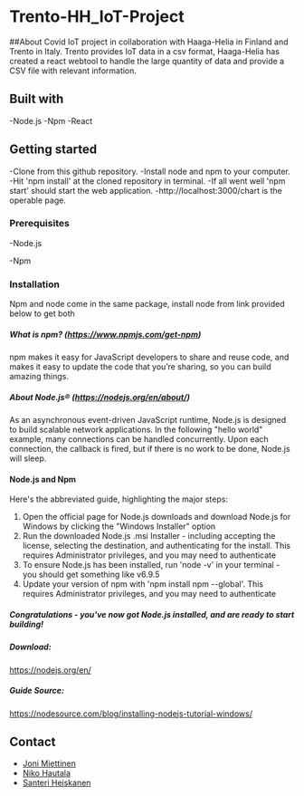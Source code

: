 # Trento-HH_IoT-Project
##About
Covid IoT project in collaboration with Haaga-Helia in Finland and Trento in Italy.
Trento provides IoT data in a csv format, Haaga-Helia has created a react webtool to handle the large quantity of data and provide a CSV file with relevant information.

## Built with
-Node.js
-Npm
-React

## Getting started
-Clone from this github repository.
-Install node and npm to your computer.
-Hit 'npm install' at the cloned repository in terminal.
-If all went well 'npm start' should start the web application.
-http://localhost:3000/chart is the operable page.

### Prerequisites
-Node.js

-Npm

### Installation
Npm and node come in the same package, install node from link provided below to get both

##### What is npm? (https://www.npmjs.com/get-npm)
npm makes it easy for JavaScript developers to share and reuse code, and makes it easy to update the code that you’re sharing, so you can build amazing things.

##### About Node.js® (https://nodejs.org/en/about/)
As an asynchronous event-driven JavaScript runtime, Node.js is designed to build scalable network applications. In the following "hello world" example, many connections can be handled concurrently. Upon each connection, the callback is fired, but if there is no work to be done, Node.js will sleep.

#### Node.js and Npm
Here's the abbreviated guide, highlighting the major steps:

1. Open the official page for Node.js downloads and download Node.js for Windows by clicking the "Windows Installer" option
2. Run the downloaded Node.js .msi Installer - including accepting the license, selecting the destination, and authenticating for the install.
     This requires Administrator privileges, and you may need to authenticate
3. To ensure Node.js has been installed, run 'node -v' in your terminal - you should get something like v6.9.5
4. Update your version of npm with 'npm install npm --global'.
     This requires Administrator privileges, and you may need to authenticate
##### Congratulations - you've now got Node.js installed, and are ready to start building!




##### Download:
https://nodejs.org/en/

##### Guide Source:
https://nodesource.com/blog/installing-nodejs-tutorial-windows/


## Contact

* []() [Joni Miettinen](https://github.com/Jonnemanni)
* []() [Niko Hautala](https://github.com/Epoggi)
* []() [Santeri Heiskanen](https://github.com/sunfallsande)
